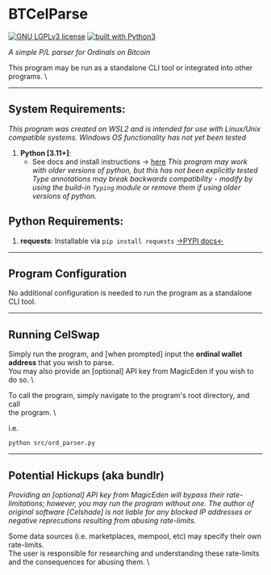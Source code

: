 # BTCelParse
[![GNU LGPLv3 license](https://img.shields.io/badge/license-LGPLv3-blue.svg)](https://github.com/Celshade/CelSwap/blob/master/LICENSE.LESSER)
[![built with Python3](https://img.shields.io/badge/built%20with-Python3-green.svg)](https://www.python.org/)

_A simple P/L parser for Ordinals on Bitcoin_

This program may be run as a standalone CLI tool or integrated into other programs. \

<gif>

***

## System Requirements:
_This program was created on WSL2 and is intended for use with Linux/Unix compatible systems._
_Windows OS functionality has not yet been tested_

1. **Python [3.11+]**:
    * See docs and install instructions -> [here](https://www.python.org/)
    _This program may work with older versions of python, but this has not been explicitly tested_
    _Type annotations may break backwards compatibility - modify by using the build-in `Typing` module or remove them if using older versions of python._

## Python Requirements:
1. **requests**: Installable via `pip install requests` [->PYPI docs<-](https://pypi.org/project/requests/)

***

## Program Configuration
No additional configuration is needed to run the program as a standalone CLI tool.
***

## Running CelSwap
Simply run the program, and [when prompted] input the **ordinal wallet address** that you wish to parse. \
You may also provide an [optional] API key from MagicEden if you wish to do so. \

To call the program, simply navigate to the program's root directory, and call \
the program. \

i.e.

`python src/ord_parser.py`
***

## Potential Hickups (aka bundlr)
_Providing an [optional] API key from MagicEden will bypass their rate-limitations; however, you may run the program without one._
_The author of original software [Celshade] is not liable for any blocked IP addresses or negative reprecutions resulting from abusing rate-limits._

Some data sources (i.e. marketplaces, mempool, etc) may specify their own rate-limits. \
The user is responsible for researching and understanding these rate-limits and the consequences for abusing them. \
